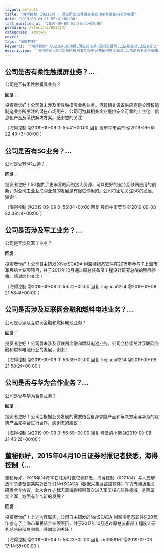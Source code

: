 ```yaml
---
layout: default
title: '海得控制（002184）- 深交所互动易投资者互动平台董秘问答全收录'
date: "2019-09-09 01:55:41+00:00"
last_modified_at: "2019-09-09 01:55:41+00:00"
permalink: /stock/sz/002184/
categories: szstock
cover: 
tags: "海得控制"
keywords: '"海得控制",002184,互动易,深证互动易,深圳交易所,上证易互动,上证e互动'
description: '"海得控制-深圳交易所投资者互动平台董秘问答全收录,公司是否有柔性触摸屏业务？"'
---
```


## 公司是否有柔性触摸屏业务？...

公司是否有柔性触摸屏业务？

**回复**：

投资者您好！公司暂未涉及柔性触摸屏业务业务。但其相关设备供应商是公司智能制造业务所关注的潜在市场用户，公司可为其相关企业提供安全可靠的工业化、信息化产品及系统解决方案。感谢您的关注！ 

（海得控制  @2019-09-09 01:55:41+00:00 回复 股市牛市菜市  @2019-09-08 22:40:43+00:00 ）

## 公司是否有5G业务？...

公司是否有5G业务？

**回复**：

投资者您好！5G提供了更丰富的网络接入资源，可以更好的支持互联网应用的创新，对公司工业互联网业务的发展是有促进作用的。公司将密切关注5G的发展，谢谢！ 

（海得控制  @2019-09-09 01:56:04+00:00 回复 股市牛市菜市  @2019-09-08 22:38:44+00:00 ）

## 公司是否涉及军工业务？...

公司是否涉及军工业务？

**回复**：

投资者你好！公司自主研发的NetSCADA-M监控组态软件在2015年参与了上海市军民结合专项项目，并于2017年10月通过原总装备部工程设计研究总院的项目验收。感谢您的关注！ 

（海得控制  @2019-09-09 01:56:22+00:00 回复 laojiucai1234  @2019-09-08 21:58:41+00:00 ）

## 公司是否涉及互联网金融和燃料电池业务？...

公司是否涉及互联网金融和燃料电池业务？

**回复**：

投资者您好！公司暂未涉及互联网金融和燃料电池业务。公司会持续关注互联网金融和燃料电池行业的发展，谢谢！ 

（海得控制  @2019-09-09 01:56:39+00:00 回复 laojiucai1234  @2019-09-08 21:58:24+00:00 ）

## 公司是否与华为合作业务？...

公司是否与华为合作业务？

**回复**：

投资者您好！公司会根据业务发展的需要结合自身智能产品和解决方案与华为的优势产品或平台进行合作。感谢您的建议！ 

（海得控制  @2019-09-09 01:56:59+00:00 回复 可爱的小猪  @2019-09-08 21:46:26+00:00 ）

## 董秘你好，2015年04月10日证券时报记者获悉，海得控制（...

董秘你好，2015年04月10日证券时报记者获悉，海得控制（002184）与人民解放军总装备部某院近日签订NetSCADA（数据采集及监控软件）军方专用版相关研发合作协议，此次合作亦标志着海得控制首次进入军工核心软件领域。是否属实？军工方面有什么新的发展？

**回复**：

投资者你好！上述内容属实，公司自主研发的NetSCADA-M监控组态软件在2015年参与了上海市军民结合专项项目，并于2017年10月通过原总装备部工程设计研究总院的项目验收。感谢您的关注！ 

（海得控制  @2019-09-04 15:56:23+00:00 回复 irm1688161  @2019-09-03 17:14:59+00:00 ）

